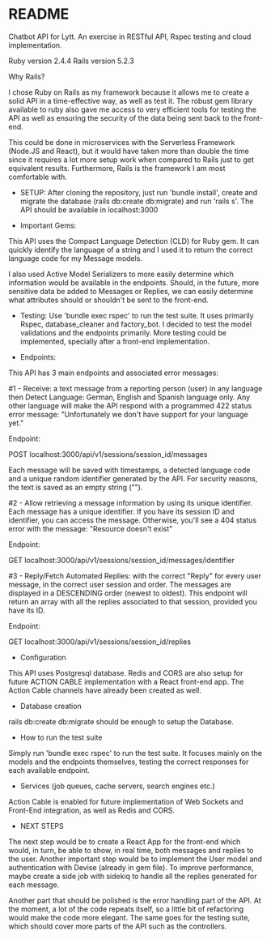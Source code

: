 # README

Chatbot API for Lytt. An exercise in RESTful API, Rspec testing and cloud implementation.

Ruby version 2.4.4
Rails version 5.2.3

Why Rails?

I chose Ruby on Rails as my framework because it allows me to create a solid API in a time-effective way, as well as test it. The robust gem library available to ruby also gave me access to very efficient tools for testing the API as well as ensuring the security of the data being sent back to the front-end.

This could be done in microservices with the Serverless Framework (Node.JS and React), but it would have taken more than double the time since it requires a lot more setup work when compared to Rails just to get equivalent results. Furthermore, Rails is the framework I am most comfortable with.

* SETUP: After cloning the repository, just run 'bundle install', create and migrate the database (rails db:create db:migrate) and run 'rails s'. The API should be available in localhost:3000

* Important Gems:

 This API uses the Compact Language Detection (CLD) for Ruby gem. It can quickly identify the language of a string and I used it to return the correct language code for my Message models.

 I also used Active Model Serializers to more easily determine which information would be available in the endpoints. Should, in the future, more sensitive data be added to Messages or Replies, we can easily determine what attributes should or shouldn't be sent to the front-end.

* Testing: Use 'bundle exec rspec' to run the test suite. It uses primarily Rspec, database_cleaner and factory_bot. I decided to test the model validations and the endpoints primarily. More testing could be implemented, specially after a front-end implementation.

* Endpoints:

 This API has 3 main endpoints and associated error messages:

#1 - Receive: a text message from a reporting person (user) in any language then Detect Language: German, English and Spanish language only. Any other language will make the API respond with a programmed 422 status error message: "Unfortunately we don't have support for your language yet."

Endpoint:

 POST localhost:3000/api/v1/sessions/session_id/messages

Each message will be saved with timestamps, a detected language code and a unique random identifier generated by the API. For security reasons, the text is saved as an empty string ("").

#2 - Allow retrieving a message information by using its unique identifier. Each message has a unique identifier. If you have its session ID and identifier, you can access the message. Otherwise, you'll see a 404 status error with the message: "Resource doesn't exist"

Endpoint:

  GET localhost:3000/api/v1/sessions/session_id/messages/identifier

#3 - Reply/Fetch Automated Replies: with the correct "Reply" for every user message, in the correct user session and order. The messages are displayed in a DESCENDING order (newest to oldest). This endpoint will return an array with all the replies associated to that session, provided you have its ID.

Endpoint:

GET localhost:3000/api/v1/sessions/session_id/replies



* Configuration

This API uses Postgresql database. Redis and CORS are also setup for future ACTION CABLE implementation with a React front-end app. The Action Cable channels have already been created as well.

* Database creation

 rails db:create db:migrate should be enough to setup the Database.

* How to run the test suite

Simply run 'bundle exec rspec' to run the test suite. It focuses mainly on the models and the endpoints themselves, testing the correct responses for each available endpoint.

* Services (job queues, cache servers, search engines etc.)

Action Cable is enabled for future implementation of Web Sockets and Front-End integration, as well as Redis and CORS.

* NEXT STEPS

The next step would be to create a React App for the front-end which would, in turn, be able to show, in real time, both messages and replies to the user. Another important step would be to implement the User model and authentication with Devise (already in gem file). To improve performance,  maybe create a side job with sidekiq to handle all the replies generated for each message.

Another part that should be polished is the error handling part of the API. At the moment, a lot of the code repeats itself, so a little bit of refactoring would make the code more elegant. The same goes for the testing suite, which should cover more parts of the API such as the controllers.

